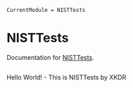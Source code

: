 ```@meta
CurrentModule = NISTTests
```

# NISTTests

Documentation for [NISTTests](https://github.com/NISTTests.jl).

```@index
```
Hello World! - This is NISTTests by XKDR